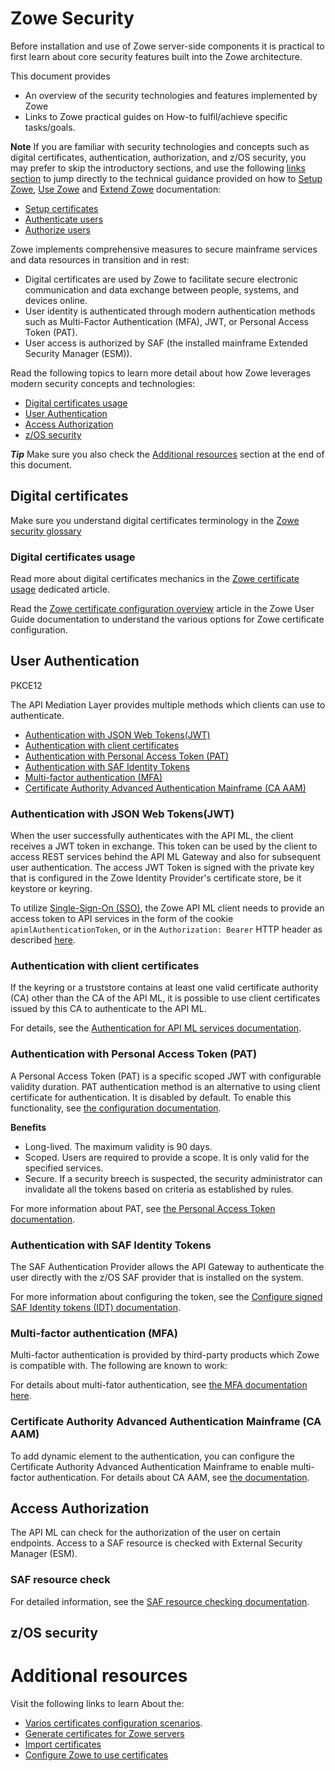 # Zowe Security
Before installation and use of Zowe server-side components it is practical to first learn about core security features built into the Zowe architecture.

This document provides 
  - An overview of the security technologies and features implemented by Zowe
  - Links to Zowe practical guides on How-to fulfil/achieve specific tasks/goals.    

**Note** If you are familiar with security technologies and concepts such as digital certificates, authentication, authorization, and z/OS security, 
you may prefer to skip the introductory sections, and use the following [links section](#links) 
to jump directly to the technical guidance provided on how to [Setup Zowe](#), [Use Zowe](#) and [Extend Zowe](#) documentation:

  - [Setup certificates](#)
  - [Authenticate users](#)
  - [Authorize users](#)

<!-- TODO#PZA: provide general security architecture overview diagram -->

Zowe implements comprehensive measures to secure mainframe services and data resources in transition and in rest:

  - Digital certificates are used by Zowe to facilitate secure electronic communication and data exchange between people, systems, and devices online.
  - User identity is authenticated through modern authentication methods such as Multi-Factor Authentication (MFA), JWT, or Personal Access Token (PAT).
  - User access is authorized by SAF (the installed mainframe Extended Security Manager (ESM)).

Read the following topics to learn more detail about how Zowe leverages modern security concepts and technologies:
  - [Digital certificates usage](#digital-certificates-usage)
  - [User Authentication](#user-authentication)
  - [Access Authorization](#access-authorization)
  - [z/OS security](#zos-security)

***Tip*** Make sure you also check the [Additional resources](#additional-resources) section at the end of this document.

## Digital certificates
Make sure you understand digital certificates terminology in the [Zowe security glossary](../appendix/zowe-security-glossary#certificate-concepts)

### Digital certificates usage

Read more about digital certificates mechanics in the [Zowe certificate usage](../user-guide/use-certificates.md) dedicated article.

Read the [Zowe certificate configuration overview](../user-guide/configure-certificates.md) article in the Zowe User Guide documentation to understand the various options for Zowe certificate configuration.

## User Authentication

<tooltip content="Lorem ipsum dolor sit amet" placement="top">
  <a class="btn btn-secondary">PKCE12</a>
</tooltip>

The API Mediation Layer provides multiple methods which clients can use to authenticate.

  * [Authentication with JSON Web Tokens(JWT)](#authentication-with-json-web-tokensjwt)
  * [Authentication with client certificates](#authentication-with-client-certificates)
  * [Authentication with Personal Access Token (PAT)](#authentication-with-personal-access-token-pat)
  * [Authentication with SAF Identity Tokens](#authentication-with-saf-identity-tokens)
  * [Multi-factor authentication (MFA)](#multi-factor-authentication-mfa)
  * [Certificate Authority Advanced Authentication Mainframe (CA AAM)](#certificate-authority-advanced-authentication-mainframe-ca-aam)

### Authentication with JSON Web Tokens(JWT)

When the user successfully authenticates with the API ML, the client receives a JWT token in exchange. This token can be used by the client to access REST services behind the API ML Gateway and also for subsequent user authentication. The access JWT Token is signed with the private key that is configured in the Zowe Identity Provider's certificate store, be it keystore or keyring.

To utilize [Single-Sign-On (SSO)](../user-guide/systemrequirements-zos#single-sign-on-sso), the Zowe API ML client needs to provide an access token to API services in the form of the cookie `apimlAuthenticationToken`, or in the `Authorization: Bearer` HTTP header as described [here](https://github.com/zowe/sample-spring-boot-api-service/blob/master/zowe-rest-api-sample-spring/docs/api-client-authentication.md#authenticated-request).

### Authentication with client certificates

If the keyring or a truststore contains at least one valid certificate authority (CA) other than the CA of the API ML, it is possible to use client certificates issued by this CA to authenticate to the API ML.

For details, see the [Authentication for API ML services documentation](../extend/extend-apiml/authentication-for-apiml-services#authentication-parameters).

### Authentication with Personal Access Token (PAT)

A Personal Access Token (PAT) is a specific scoped JWT with configurable validity duration. PAT authentication method is an alternative to using client certificate for authentication. It is disabled by default. To enable this functionality, see [the configuration documentation](../user-guide/api-mediation/api-gateway-configuration#personal-access-token ).

**Benefits**

- Long-lived. The maximum validity is 90 days.
- Scoped. Users are required to provide a scope. It is only valid for the specified services.
- Secure. If a security breech is suspected, the security administrator can invalidate all the tokens based on criteria as established by rules.

For more information about PAT, see [the Personal Access Token documentation](../user-guide/api-mediation/api-mediation-personal-access-token).

### Authentication with SAF Identity Tokens
The SAF Authentication Provider allows the API Gateway to authenticate the user directly with the z/OS SAF provider that is installed on the system.

For more information about configuring the token, see the [Configure signed SAF Identity tokens (IDT) documentation](../user-guide/configure-zos-system#configure-signed-saf-identity-tokens-idt).

### Multi-factor authentication (MFA)

Multi-factor authentication is provided by third-party products which Zowe is compatible with. The following are known to work:

For details about multi-fator authentication, see [the MFA documentation here](../user-guide/mvd-configuration#multi-factor-authentication-configuration).

### Certificate Authority Advanced Authentication Mainframe (CA AAM)

To add dynamic element to the authentication, you can configure the Certificate Authority Advanced Authentication Mainframe to enable multi-factor authentication. For details about CA AAM, see [the documentation](https://techdocs.broadcom.com/us/en/ca-mainframe-software/security/ca-advanced-authentication-mainframe/2-0.html).

## Access Authorization

The API ML can check for the authorization of the user on certain endpoints. Access to a SAF resource is checked with External Security Manager (ESM).

### SAF resource check

For detailed information, see the [SAF resource checking documentation](../user-guide/api-mediation/api-gateway-configuration#saf-resource-checking).

## z/OS security

# Additional resources
Visit the following links to learn About the: 
- [Varios certificates configuration scenarios](../user-guide/api-mediation/certificate-configuration-scenarios).
- [Generate certificates for Zowe servers](../user-guide/generate-certificates)
- [Import certificates](../user-guide/import-certificates)
- [Configure Zowe to use certificates](../user-guide/configure-certificates)